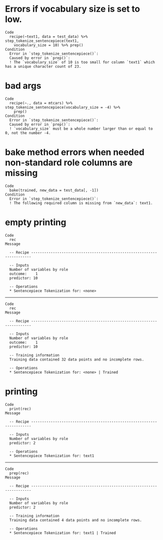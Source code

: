 # Errors if vocabulary size is set to low.

    Code
      recipe(~text1, data = test_data) %>% step_tokenize_sentencepiece(text1,
        vocabulary_size = 10) %>% prep()
    Condition
      Error in `step_tokenize_sentencepiece()`:
      Caused by error in `prep()`:
      ! The `vocabulary_size` of 10 is too small for column `text1` which has a unique character count of 23.

# bad args

    Code
      recipe(~., data = mtcars) %>% step_tokenize_sentencepiece(vocabulary_size = -4) %>%
        prep()
    Condition
      Error in `step_tokenize_sentencepiece()`:
      Caused by error in `prep()`:
      ! `vocabulary_size` must be a whole number larger than or equal to 0, not the number -4.

# bake method errors when needed non-standard role columns are missing

    Code
      bake(trained, new_data = test_data[, -1])
    Condition
      Error in `step_tokenize_sentencepiece()`:
      ! The following required column is missing from `new_data`: text1.

# empty printing

    Code
      rec
    Message
      
      -- Recipe ----------------------------------------------------------------------
      
      -- Inputs 
      Number of variables by role
      outcome:    1
      predictor: 10
      
      -- Operations 
      * Sentencepiece Tokenization for: <none>

---

    Code
      rec
    Message
      
      -- Recipe ----------------------------------------------------------------------
      
      -- Inputs 
      Number of variables by role
      outcome:    1
      predictor: 10
      
      -- Training information 
      Training data contained 32 data points and no incomplete rows.
      
      -- Operations 
      * Sentencepiece Tokenization for: <none> | Trained

# printing

    Code
      print(rec)
    Message
      
      -- Recipe ----------------------------------------------------------------------
      
      -- Inputs 
      Number of variables by role
      predictor: 2
      
      -- Operations 
      * Sentencepiece Tokenization for: text1

---

    Code
      prep(rec)
    Message
      
      -- Recipe ----------------------------------------------------------------------
      
      -- Inputs 
      Number of variables by role
      predictor: 2
      
      -- Training information 
      Training data contained 4 data points and no incomplete rows.
      
      -- Operations 
      * Sentencepiece Tokenization for: text1 | Trained

